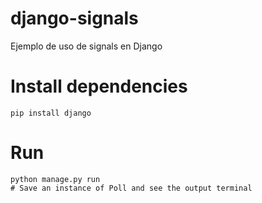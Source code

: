 # django-signals
Ejemplo de uso de signals en Django

# Install dependencies
    pip install django
    
# Run
    python manage.py run
    # Save an instance of Poll and see the output terminal
